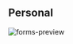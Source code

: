 ## Personal
![forms-preview](https://user-images.githubusercontent.com/41709736/47253433-d6936680-d495-11e8-8ba4-17014c62f7ed.png)
